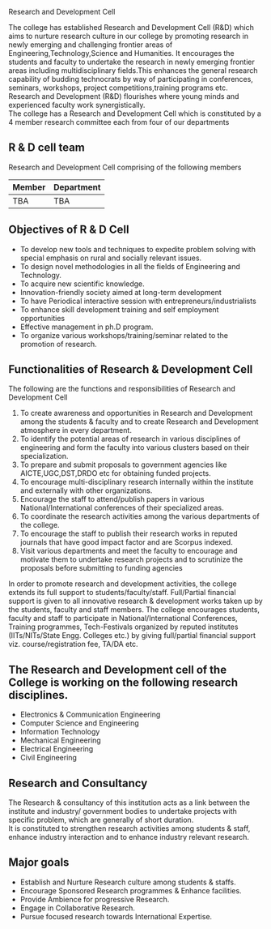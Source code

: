 Research and Development Cell

The college has established Research and Development Cell (R&D) which aims to nurture research culture in our college by promoting research in newly emerging and challenging frontier areas of Engineering,Technology,Science and Humanities. It encourages the students and faculty to undertake the research in newly emerging frontier areas including multidisciplinary fields.This enhances the general research capability of budding technocrats by way of participating in conferences, seminars, workshops, project competitions,training programs etc.  
Research and Development (R&D) flourishes where young minds and experienced faculty work synergistically.  
The college has a Research and Development Cell which is constituted by a 4 member research committee each from four of our departments  

## R & D cell team

Research and Development Cell comprising of the following members

| Member | Department |
| --- | --- |
| TBA | TBA |

## Objectives of R & D Cell

* To develop new tools and techniques to expedite problem solving with special emphasis on rural and socially relevant issues.  
* To design novel methodologies in all the fields of Engineering and Technology.  
* To acquire new scientific knowledge.  
* Innovation-friendly society aimed at long-term development  
* To have Periodical interactive session with entrepreneurs/industrialists  
* To enhance skill development training and self employment opportunities  
* Effective management in ph.D program.  
* To organize various workshops/training/seminar related to the promotion of research.  

## Functionalities of Research & Development Cell

The following are the functions and responsibilities of Research and Development Cell  
1) To create awareness and opportunities in Research and Development among the students & faculty and to create Research and Development atmosphere in every department.  
2) To identify the potential areas of research in various disciplines of engineering and form the faculty into various clusters based on their specialization.  
3) To prepare and submit proposals to government agencies like AICTE,UGC,DST,DRDO etc for obtaining funded projects.  
4) To encourage multi-disciplinary research internally within the institute and externally with other organizations.  
5) Encourage the staff to attend/publish papers in various National/International conferences of their specialized areas.  
6) To coordinate the research activities among the various departments of the college.  
7) To encourage the staff to publish their research works in reputed journals that have good impact factor and are Scorpus indexed.  
8) Visit various departments and meet the faculty to encourage and motivate them to undertake research projects and to scrutinize the proposals before submitting to funding agencies  

In order to promote research and development activities, the college extends its full support to students/faculty/staff. Full/Partial financial support is given to all innovative research & development works taken up by the students, faculty and staff members. The college encourages students, faculty and staff to participate in National/International Conferences, Training programmes, Tech-Festivals organized by reputed institutes (IITs/NITs/State Engg. Colleges etc.) by giving full/partial financial support viz. course/registration fee, TA/DA etc.

## The Research and Development cell of the College is working on the following research disciplines.

* Electronics & Communication Engineering  
* Computer Science and Engineering  
* Information Technology  
* Mechanical Engineering  
* Electrical Engineering  
* Civil Engineering  

## Research and Consultancy

The Research & consultancy of this institution acts as a link between the institute and industry/ government bodies to undertake projects with specific problem, which are generally of short duration.  
It is constituted to strengthen research activities among students & staff, enhance industry interaction and to enhance industry relevant research.  

## Major goals

* Establish and Nurture Research culture among students & staffs.  
* Encourage Sponsored Research programmes & Enhance facilities.  
* Provide Ambience for progressive Research.  
* Engage in Collaborative Research.  
* Pursue focused research towards International Expertise.  
